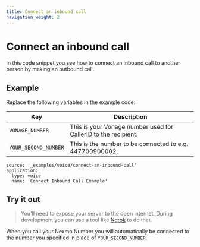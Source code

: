 ```yaml
---
title: Connect an inbound call
navigation_weight: 2
---
```


# Connect an inbound call

In this code snippet you see how to connect an inbound call to another person by making an outbound call.

## Example

Replace the following variables in the example code:

Key |	Description
-- | --
`VONAGE_NUMBER` |  This is your Vonage number used for CallerID to the recipient.
`YOUR_SECOND_NUMBER` |  This is the number to be connected to e.g. 447700900002.

```code_snippets
source: '_examples/voice/connect-an-inbound-call'
application:
  type: voice
  name: 'Connect Inbound Call Example'
```

## Try it out

> You'll need to expose your server to the open internet. During development you can use a tool like [Ngrok](https://www.nexmo.com/blog/2017/07/04/local-development-nexmo-ngrok-tunnel-dr/) to do that.

When you call your Nexmo Number you will automatically be connected to the
number you specified in place of `YOUR_SECOND_NUMBER`.

